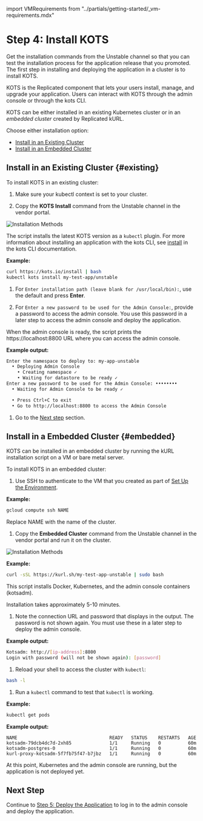 import VMRequirements from "../partials/getting-started/_vm-requirements.mdx"

# Step 4: Install KOTS

Get the installation commands from the Unstable channel so that you can test the installation process for the application release that you promoted. The first step in installing and deploying the application in a cluster is to install KOTS.

KOTS is the Replicated component that lets your users install, manage, and upgrade your application. Users can interact with KOTS through the admin console or through the kots CLI.

KOTS can be either installed in an existing Kubernetes cluster or in an _embedded cluster_ created by Replicated kURL.

Choose either installation option:
* [Install in an Existing Cluster](#existing)
* [Install in an Embedded Cluster](#embedded)

## Install in an Existing Cluster {#existing}

To install KOTS in an existing cluster:

1. Make sure your kubectl context is set to your cluster.

1. Copy the **KOTS Install** command from the Unstable channel in the vendor portal.

  ![Installation Methods](/images/guides/kots/installation-methods-existing.png)

  The script installs the latest KOTS version as a `kubectl` plugin. For more information about installing an application with the kots CLI, see [install](../reference/kots-cli-install/) in the kots CLI documentation.

  **Example:**

  ```bash
  curl https://kots.io/install | bash
  kubectl kots install my-test-app/unstable
  ```

1. For `Enter installation path (leave blank for /usr/local/bin):`, use the default and press **Enter**.

1. For `Enter a new password to be used for the Admin Console:`, provide a password to access the admin console. You use this password in a later step to access the admin console and deploy the application.

  When the admin console is ready, the script prints the https://localhost:8800 URL where you can access the admin console.

  **Example output:**

  ```bash
  Enter the namespace to deploy to: my-app-unstable
    • Deploying Admin Console
      • Creating namespace ✓
      • Waiting for datastore to be ready ✓
  Enter a new password to be used for the Admin Console: ••••••••
    • Waiting for Admin Console to be ready ✓

    • Press Ctrl+C to exit
    • Go to http://localhost:8800 to access the Admin Console
  ```

1. Go to the [Next step](#next-step) section.

## Install in a Embedded  Cluster {#embedded}

KOTS can be installed in an embedded cluster by running the kURL installation script on a VM or bare metal server.

To install KOTS in an embedded cluster:

1. Use SSH to authenticate to the VM that you created as part of [Set Up the Environment](tutorial-ui-setup#set-up-the-environment).

  **Example:**

  ```bash
  gcloud compute ssh NAME
  ```

  Replace NAME with the name of the cluster.

1. Copy the **Embedded Cluster** command from the Unstable channel in the vendor portal and run it on the cluster.

  ![Installation Methods](/images/guides/kots/installation-methods-embedded.png)

  **Example:**

  ```bash
  curl -sSL https://kurl.sh/my-test-app-unstable | sudo bash
  ```

  This script installs Docker, Kubernetes, and the admin console containers (kotsadm).

  Installation takes approximately 5-10 minutes.

1. Note the connection URL and password that displays in the output. The password is not shown again. You must use these in a later step to deploy the admin console.

  **Example output:**

  ```bash
  Kotsadm: http://[ip-address]:8800
  Login with password (will not be shown again): [password]
  ```

1. Reload your shell to access the cluster with `kubectl`:

  ```bash
  bash -l
  ```

1. Run a `kubectl` command to test that `kubectl` is working.

  **Example:**

  ```bash
  kubectl get pods
  ```

  **Example output:**

  ```
  NAME                                  READY   STATUS    RESTARTS   AGE
  kotsadm-79dcb4dc7d-2xh85              1/1     Running   0          60m
  kotsadm-postgres-0                    1/1     Running   0          60m
  kurl-proxy-kotsadm-5f7fb75f47-b7jbz   1/1     Running   0          60m
  ```

  At this point, Kubernetes and the admin console are running, but the application is not deployed yet.

## Next Step

Continue to [Step 5: Deploy the Application](tutorial-ui-deploy-app) to log in to the admin console and deploy the application.
